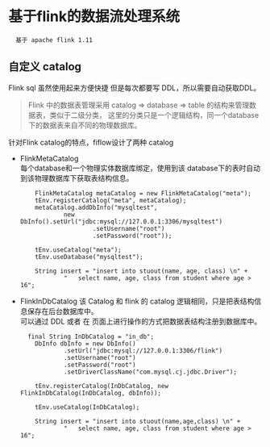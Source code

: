 # 基于flink的数据流处理系统 
      基于 apache flink 1.11 
      
       
           
## 自定义 catalog 
 
Flink sql 虽然使用起来方便快捷 但是每次都要写 DDL，所以需要自动获取DDL。 

> Flink 中的数据表管理采用 catalog => database => table 的结构来管理数据表，类似于二级分类，
> 这里的分类只是一个逻辑结构，同一个database下的数据表来自不同的物理数据库。
> 

针对Flink catalog的特点，fiflow设计了两种 catalog 

- FlinkMetaCatalog  
    每个database和一个物理实体数据库绑定，使用到该 database下的表时自动到该物理数据库下获取表结构信息。
    ```
        FlinkMetaCatalog metaCatalog = new FlinkMetaCatalog("meta");
        tEnv.registerCatalog("meta", metaCatalog);
        metaCatalog.addDbInfo("mysqltest",
                new DbInfo().setUrl("jdbc:mysql://127.0.0.1:3306/mysqltest")
                        .setUsername("root")
                        .setPassword("root"));

        tEnv.useCatalog("meta");
        tEnv.useDatabase("mysqltest");

        String insert = "insert into stuout(name, age, class) \n" +
                "   select name, age, class from student where age > 16";
    ```
    
- FlinkInDbCatalog 
    该 Catalog 和 flink 的 catalog 逻辑相同，只是把表结构信息保存在后台数据库中。  
    可以通过 DDL 或者 在 页面上进行操作的方式把数据表结构注册到数据库中。 
    ```
      final String InDbCatalog = "in_db";
        DbInfo dbInfo = new DbInfo()
                .setUrl("jdbc:mysql://127.0.0.1:3306/flink")
                .setUsername("root")
                .setPassword("root")
                .setDriverClassName("com.mysql.cj.jdbc.Driver");

        tEnv.registerCatalog(InDbCatalog, new FlinkInDbCatalog(InDbCatalog, dbInfo));

        tEnv.useCatalog(InDbCatalog);

        String insert = "insert into stuout(name,age,class) \n" +
                "   select name, age, class from student where age > 16";
    ```


## 